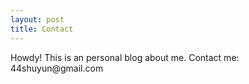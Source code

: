 ```yaml
---
layout: post
title: Contact
---
```



<div class="message">
  Howdy! This is an personal blog about me.
  Contact me: 44shuyun@gmail.com
</div>

